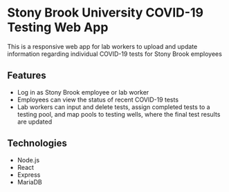 # Stony Brook University COVID-19 Testing Web App
This is a responsive web app for lab workers to upload and update information regarding individual COVID-19 tests for Stony Brook employees

## Features
- Log in as Stony Brook employee or lab worker
- Employees can view the status of recent COVID-19 tests
- Lab workers can input and delete tests, assign completed tests to a testing pool, and map pools to testing wells, where the final test results are updated

## Technologies
- Node.js
- React
- Express
- MariaDB
